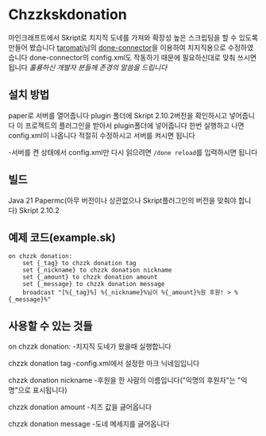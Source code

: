 # Chzzkskdonation
마인크래프트에서 Skript로 치지직 도네를 가져와 확장성 높은 스크립팅을 할 수 있도록 만들어 봤습니다
[taromati](https://github.com/taromati)님의 [done-connector](https://github.com/taromati/done-connector)을 이용하여 치지직용으로 수정하였습니다
done-connector의 config.xml도 작동하기 때문에 필요하신대로 맞춰 쓰시면 됩니다
*훌륭하신 개발자 분들께 존경의 말씀을 드립니다*

## 설치 방법
paper로 서버를 열어줍니다
plugin 폴더에 Skript 2.10.2버전을 확인하시고 넣어줍니다
이 프로젝트의 플러그인을 받아서 plugin폴더에 넣어줍니다
한번 실행하고 나면 config.xml이 나옵니다
적절히 수정하시고 서버를 켜시면 됩니다

-서버를 켠 상태에서 config.xml만 다시 읽으려면 ```/done reload```를 입력하시면 됩니다

## 빌드
Java 21
Papermc(아무 버전이나 상관없으나 Skript플러그인의 버전을 맞춰야 합니다)
Skript 2.10.2

## 예제 코드(example.sk)
```
on chzzk donation:
    set {_tag} to chzzk donation tag
    set {_nickname} to chzzk donation nickname
    set {_amount} to chzzk donation amount
    set {_message} to chzzk donation message
    broadcast "[%{_tag}%] %{_nickname}%님이 %{_amount}%원 후원! > %{_message}%"
```

## 사용할 수 있는 것들
on chzzk donation:
-치지직 도네가 왔을때 실행합니다

chzzk donation tag
-config.xml에서 설정한 마크 닉네임입니다

chzzk donation nickname
-후원을 한 사람의 이름입니다("익명의 후원자"는 "익명"으로 표시됩니다)

chzzk donation amount
-치즈 값을 긇어옵니다

chzzk donation message
-도네 메세지를 긇어옵니다
